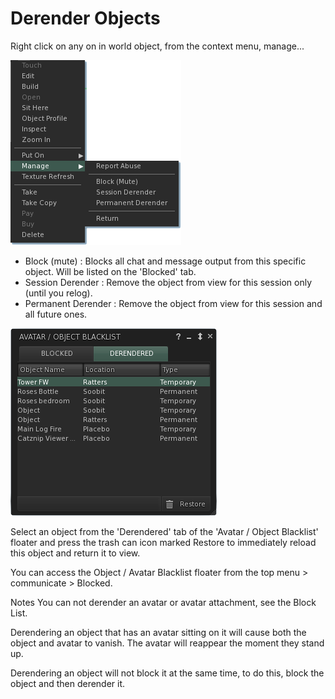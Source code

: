 # Derender Objects

Right click on any on in world object, from the context menu, manage...

![Object Manage Menu](./block_list/menu_manage_object.png)

* Block (mute) : Blocks all chat and message output from this specific object. Will be listed on the 'Blocked' tab.
* Session Derender : Remove the object from view for this session only (until you relog).
* Permanent Derender : Remove the object from view for this session and all future ones.

![Object Blacklist FLoater >](./block_list/object_blacklist.png)

Select an object from the 'Derendered' tab of the 'Avatar / Object Blacklist' floater and press the trash can icon marked Restore to immediately reload this object and return it to view.

You can access the Object / Avatar Blacklist floater from the top menu > communicate > Blocked.  

Notes
You can not derender an avatar or avatar attachment, see the Block List.

Derendering an object that has an avatar sitting on it will cause both the object and avatar to vanish. The avatar will reappear the moment they stand up.

Derendering an object will not block it at the same time, to do this, block the object and then derender it.
